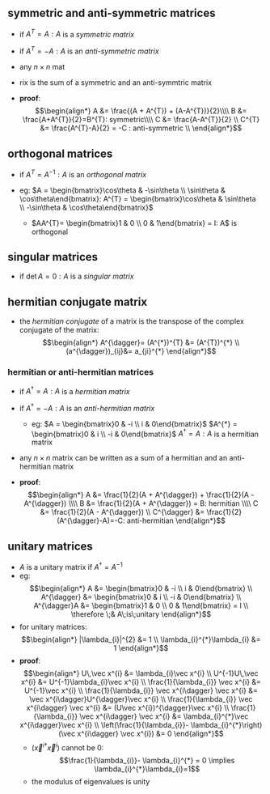 ## symmetric and anti-symmetric matrices
- if $A^{T}=A: A$ is a *symmetric matrix*
- if $A^{T}=-A:A$ is an *anti-symmetric matrix*

- any $n\times n$ mat
- rix is the sum of a symmetric and an anti-symmtric matrix
- **proof**: $$\begin{align*}
	A &= \frac{(A + A^{T}) + (A-A^{T})}{2}\\\\
	B &= \frac{A+A^{T}}{2}=B^{T}: symmetric\\\\
	C &= \frac{A-A^{T}}{2} \\
	C^{T} &= \frac{A^{T}-A}{2} = -C : anti-symmetric \\
\end{align*}$$
## orthogonal matrices
- if $A^{T}=A^{-1}: A$ is an *orthogonal matrix*

- eg: $A = \begin{bmatrix}\cos\theta & -\sin\theta \\ \sin\theta & \cos\theta\end{bmatrix}: A^{T} = \begin{bmatrix}\cos\theta & \sin\theta \\ -\sin\theta & \cos\theta\end{bmatrix}$
	- $AA^{T}= \begin{bmatrix}1 & 0 \\ 0 & 1\end{bmatrix} = I: A$ is orthogonal
## singular matrices
- if $\det A =0: A$ is a *singular matrix*
## hermitian conjugate matrix
- the *hermitian conjugate* of a matrix is the transpose of the complex conjugate of the matrix: $$\begin{align*}
	A^{\dagger}= (A^{*})^{T} &= (A^{T})^{*} \\
	(a^{\dagger})_{ij}&= a_{ji}^{*}
\end{align*}$$
### hermitian or anti-hermitian matrices
- if $A^{\dagger}=A : A$ is a *hermitian matrix*
- if $A^{\dagger}=-A : A$ is an *anti-hermitian matrix*

	- eg: $A = \begin{bmatrix}0 & -i \\ i & 0\end{bmatrix}$
		$A^{*} = \begin{bmatrix}0 & i \\ -i & 0\end{bmatrix}$
		$A^{\dagger}= A: A$ is a hermitian matrix

- any $n\times n$ matrix can be written as a sum of a hermitian and an anti-hermitian matrix
- **proof**: $$\begin{align*}
	A &= \frac{1}{2}(A + A^{\dagger}) + \frac{1}{2}(A - A^{\dagger}) \\\\
	B &= \frac{1}{2}(A + A^{\dagger}) = B: hermitian \\\\
	C &= \frac{1}{2}(A - A^{\dagger}) \\
	C^{\dagger} &= \frac{1}{2}(A^{\dagger}-A)=-C: anti-hermitian
\end{align*}$$
## unitary matrices
- $A$ is a unitary matrix if $A^{\dagger}=A^{-1}$
- eg: $$\begin{align*}
		A &= \begin{bmatrix}0 & -i \\ i & 0\end{bmatrix} \\
		A^{\dagger} &= \begin{bmatrix}0 & i \\ -i & 0\end{bmatrix} \\
		A^{\dagger}A &= \begin{bmatrix}1 & 0 \\ 0 & 1\end{bmatrix} = I \\
		\therefore \;& A\;is\;unitary
	\end{align*}$$
- for unitary matrices: $$\begin{align*}
		|\lambda_{i}|^{2} &= 1 \\
		\lambda_{i}^{*}\lambda_{i} &= 1
	\end{align*}$$
- **proof**: $$\begin{align*}
		U\,\vec x^{i} &= \lambda_{i}\vec x^{i} \\
		U^{-1}U\,\vec x^{i} &= U^{-1}\lambda_{i}\vec x^{i}  \\
		\frac{1}{\lambda_{i}} \vec x^{i} &= U^{-1}\vec x^{i} \\
		\frac{1}{\lambda_{i}} \vec x^{i\dagger} \vec x^{i} &= \vec x^{i\dagger}U^{\dagger}\vec x^{i} \\
		\frac{1}{\lambda_{i}} \vec x^{i\dagger} \vec x^{i} &=  (U\vec x^{i})^{\dagger}\vec x^{i} \\
		\frac{1}{\lambda_{i}} \vec x^{i\dagger} \vec x^{i} &=  \lambda_{i}^{*}\vec x^{i\dagger}\vec x^{i} \\
		\left(\frac{1}{\lambda_{i}}- \lambda_{i}^{*}\right)(\vec x^{i\dagger} \vec x^{i}) &= 0 
	\end{align*}$$
	- $(\vec x^{i\dagger} \vec x^{i})$ cannot be $0:$ $$\frac{1}{\lambda_{i}}- \lambda_{i}^{*} = 0 \implies \lambda_{i}^{*}\lambda_{i}=1$$
	- the modulus of eigenvalues is unity

	